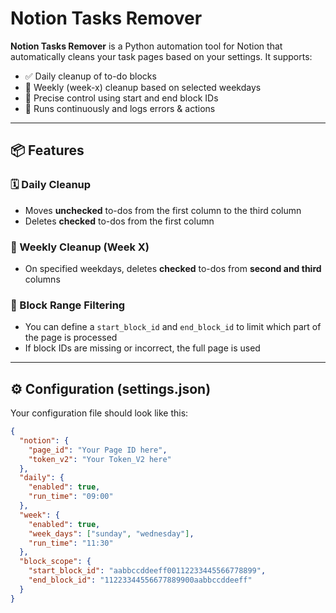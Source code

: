 # Notion Tasks Remover

**Notion Tasks Remover** is a Python automation tool for Notion that automatically cleans your task pages based on your settings. It supports:

- ✅ Daily cleanup of to-do blocks
- 📅 Weekly (week-x) cleanup based on selected weekdays
- 🎯 Precise control using start and end block IDs
- 🔁 Runs continuously and logs errors & actions

---

## 📦 Features

### 🗓 Daily Cleanup
- Moves **unchecked** to-dos from the first column to the third column
- Deletes **checked** to-dos from the first column

### 📆 Weekly Cleanup (Week X)
- On specified weekdays, deletes **checked** to-dos from **second and third** columns

### 📌 Block Range Filtering
- You can define a `start_block_id` and `end_block_id` to limit which part of the page is processed
- If block IDs are missing or incorrect, the full page is used

---

## ⚙️ Configuration (settings.json)

Your configuration file should look like this:

```json
{
  "notion": {
    "page_id": "Your Page ID here",
    "token_v2": "Your Token_V2 here"
  },
  "daily": {
    "enabled": true,
    "run_time": "09:00"
  },
  "week": {
    "enabled": true,
    "week_days": ["sunday", "wednesday"],
    "run_time": "11:30"
  },
  "block_scope": {
    "start_block_id": "aabbccddeeff00112233445566778899",
    "end_block_id": "11223344556677889900aabbccddeeff"
  }
}
